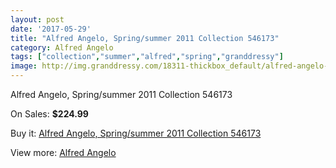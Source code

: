 ```yaml
---
layout: post
date: '2017-05-29'
title: "Alfred Angelo, Spring/summer 2011 Collection 546173"
category: Alfred Angelo
tags: ["collection","summer","alfred","spring","granddressy"]
image: http://img.granddressy.com/18311-thickbox_default/alfred-angelo-spring-summer-2011-collection-546173.jpg
---
```

Alfred Angelo, Spring/summer 2011 Collection 546173

On Sales: **$224.99**
<a href="https://www.granddressy.com/en/alfred-angelo/17294-alfred-angelo-spring-summer-2011-collection-546173.html"><amp-img layout="responsive" width="600" height="600" src="//img.granddressy.com/18311-thickbox_default/alfred-angelo-spring-summer-2011-collection-546173.jpg" alt="Alfred Angelo, Spring/summer 2011 Collection 546173 0" /></a>

Buy it: [Alfred Angelo, Spring/summer 2011 Collection 546173](https://www.granddressy.com/en/alfred-angelo/17294-alfred-angelo-spring-summer-2011-collection-546173.html "Alfred Angelo, Spring/summer 2011 Collection 546173")

View more: [Alfred Angelo](https://www.granddressy.com/en/19-alfred-angelo "Alfred Angelo")